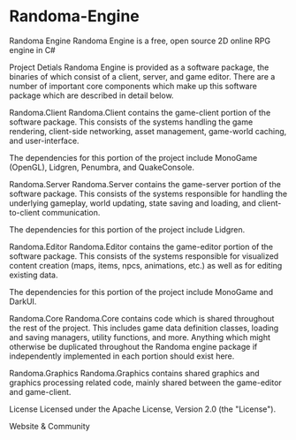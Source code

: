 # Randoma-Engine
Randoma Engine
Randoma Engine is a free, open source 2D online RPG engine in C#

Project Detials
Randoma Engine is provided as a software package, the binaries of which consist of a client, server, and game editor. There are a number of important core components which make up this software package which are described in detail below.

Randoma.Client
Randoma.Client contains the game-client portion of the software package. This consists of the systems handling the game rendering, client-side networking, asset management, game-world caching, and user-interface.

The dependencies for this portion of the project include MonoGame (OpenGL), Lidgren, Penumbra, and QuakeConsole.

Randoma.Server
Randoma.Server contains the game-server portion of the software package. This consists of the systems responsible for handling the underlying gameplay, world updating, state saving and loading, and client-to-client communication.

The dependencies for this portion of the project include Lidgren.

Randoma.Editor
Randoma.Editor contains the game-editor portion of the software package. This consists of the systems responsible for visualized content creation (maps, items, npcs, animations, etc.) as well as for editing existing data.

The dependencies for this portion of the project include MonoGame and DarkUI.

Randoma.Core
Randoma.Core contains code which is shared throughout the rest of the project. This includes game data definition classes, loading and saving managers, utility functions, and more. Anything which might otherwise be duplicated throughout the Randoma engine package if independently implemented in each portion should exist here.

Randoma.Graphics
Randoma.Graphics contains shared graphics and graphics processing related code, mainly shared between the game-editor and game-client.

License
Licensed under the Apache License, Version 2.0 (the "License").

Website & Community
